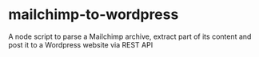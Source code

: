 # mailchimp-to-wordpress
A node script to parse a Mailchimp archive, extract part of its content and post it to a Wordpress website via REST API
